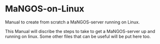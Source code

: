 # MaNGOS-on-Linux
Manual to create from scratch a MaNGOS-server running on Linux.

This Manual will discribe the steps to take to get a MaNGOS-server up and running on linux.
Some other files that can be useful will be put here too.
